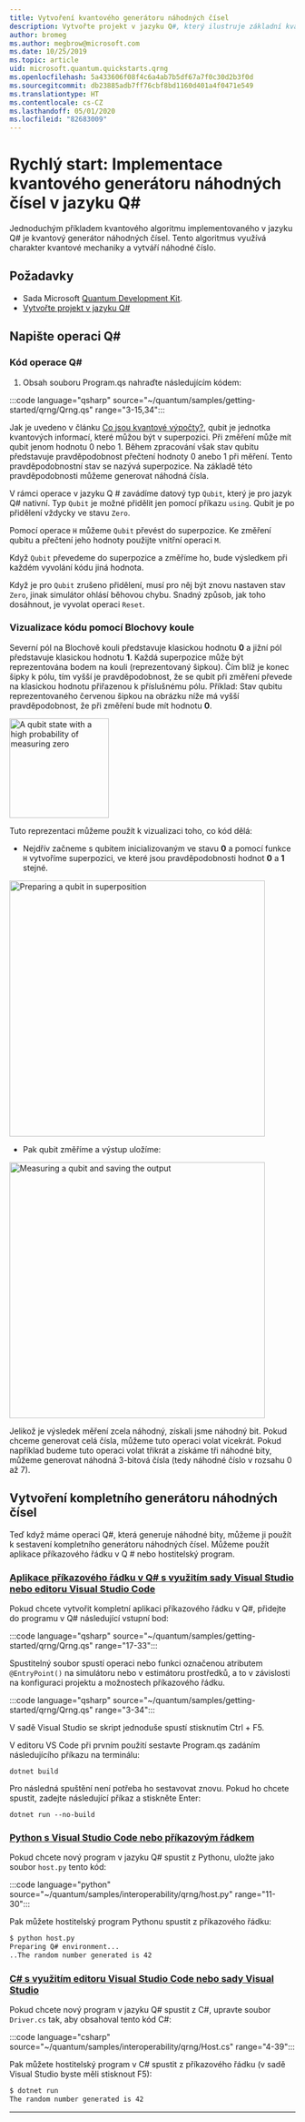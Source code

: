 ```yaml
---
title: Vytvoření kvantového generátoru náhodných čísel
description: Vytvořte projekt v jazyku Q#, který ilustruje základní kvantové koncepce, jako je například superpozice, vytvořením kvantového generátoru náhodných čísel.
author: bromeg
ms.author: megbrow@microsoft.com
ms.date: 10/25/2019
ms.topic: article
uid: microsoft.quantum.quickstarts.qrng
ms.openlocfilehash: 5a433606f08f4c6a4ab7b5df67a7f0c30d2b3f0d
ms.sourcegitcommit: db23885adb7ff76cbf8bd1160d401a4f0471e549
ms.translationtype: HT
ms.contentlocale: cs-CZ
ms.lasthandoff: 05/01/2020
ms.locfileid: "82683009"
---
```

# <a name="quickstart-implement-a-quantum-random-number-generator-in-q"></a>Rychlý start: Implementace kvantového generátoru náhodných čísel v jazyku Q\#

Jednoduchým příkladem kvantového algoritmu implementovaného v jazyku Q# je kvantový generátor náhodných čísel. Tento algoritmus využívá charakter kvantové mechaniky a vytváří náhodné číslo.

## <a name="prerequisites"></a>Požadavky

- Sada Microsoft [Quantum Development Kit](xref:microsoft.quantum.install).
- [Vytvořte projekt v jazyku Q#](xref:microsoft.quantum.howto.createproject)

## <a name="write-a-q-operation"></a>Napište operaci Q#

### <a name="q-operation-code"></a>Kód operace Q#

1. Obsah souboru Program.qs nahraďte následujícím kódem:

:::code language="qsharp" source="~/quantum/samples/getting-started/qrng/Qrng.qs" range="3-15,34":::

Jak je uvedeno v článku [Co jsou kvantové výpočty?](xref:microsoft.quantum.overview.what), qubit je jednotka kvantových informací, které můžou být v superpozici. Při změření může mít qubit jenom hodnotu 0 nebo 1. Během zpracování však stav qubitu představuje pravděpodobnost přečtení hodnoty 0 anebo 1 při měření. Tento pravděpodobnostní stav se nazývá superpozice. Na základě této pravděpodobnosti můžeme generovat náhodná čísla.

V rámci operace v jazyku Q # zavádíme datový typ `Qubit`, který je pro jazyk Q# nativní. Typ `Qubit` je možné přidělit jen pomocí příkazu `using`. Qubit je po přidělení vždycky ve stavu `Zero`. 

Pomocí operace `H` můžeme `Qubit` převést do superpozice. Ke změření qubitu a přečtení jeho hodnoty použijte vnitřní operaci `M`.

Když `Qubit` převedeme do superpozice a změříme ho, bude výsledkem při každém vyvolání kódu jiná hodnota.

Když je pro `Qubit` zrušeno přidělení, musí pro něj být znovu nastaven stav `Zero`, jinak simulátor ohlásí běhovou chybu. Snadný způsob, jak toho dosáhnout, je vyvolat operaci `Reset`.

### <a name="visualizing-the-code-with-the-bloch-sphere"></a>Vizualizace kódu pomocí Blochovy koule

Severní pól na Blochově kouli představuje klasickou hodnotu **0** a jižní pól představuje klasickou hodnotu **1**. Každá superpozice může být reprezentována bodem na kouli (reprezentovaný šipkou). Čím blíž je konec šipky k pólu, tím vyšší je pravděpodobnost, že se qubit při změření převede na klasickou hodnotu přiřazenou k příslušnému pólu. Příklad: Stav qubitu reprezentovaného červenou šipkou na obrázku níže má vyšší pravděpodobnost, že při změření bude mít hodnotu **0**.

<img src="~/media/qrng-Bloch.png" width="175" alt="A qubit state with a high probability of measuring zero">

Tuto reprezentaci můžeme použít k vizualizaci toho, co kód dělá:

* Nejdřív začneme s qubitem inicializovaným ve stavu **0** a pomocí funkce `H` vytvoříme superpozici, ve které jsou pravděpodobnosti hodnot **0** a **1** stejné.

<img src="~/media/qrng-H.png" width="450" alt="Preparing a qubit in superposition">

* Pak qubit změříme a výstup uložíme:

<img src="~/media/qrng-meas.png" width="450" alt="Measuring a qubit and saving the output">

Jelikož je výsledek měření zcela náhodný, získali jsme náhodný bit. Pokud chceme generovat celá čísla, můžeme tuto operaci volat vícekrát. Pokud například budeme tuto operaci volat třikrát a získáme tři náhodné bity, můžeme generovat náhodná 3-bitová čísla (tedy náhodné číslo v rozsahu 0 až 7).


## <a name="creating-a-complete-random-number-generator"></a>Vytvoření kompletního generátoru náhodných čísel

Teď když máme operaci Q#, která generuje náhodné bity, můžeme ji použít k sestavení kompletního generátoru náhodných čísel. Můžeme použít aplikace příkazového řádku v Q # nebo hostitelský program.



### <a name="q-command-line-applications-with-visual-studio-or-visual-studio-code"></a>[Aplikace příkazového řádku v Q# s využitím sady Visual Studio nebo editoru Visual Studio Code](#tab/tabid-qsharp)

Pokud chcete vytvořit kompletní aplikaci příkazového řádku v Q#, přidejte do programu v Q# následující vstupní bod: 

:::code language="qsharp" source="~/quantum/samples/getting-started/qrng/Qrng.qs" range="17-33":::

Spustitelný soubor spustí operaci nebo funkci označenou atributem `@EntryPoint()` na simulátoru nebo v estimátoru prostředků, a to v závislosti na konfiguraci projektu a možnostech příkazového řádku.

:::code language="qsharp" source="~/quantum/samples/getting-started/qrng/Qrng.qs" range="3-34":::

V sadě Visual Studio se skript jednoduše spustí stisknutím Ctrl + F5.

V editoru VS Code při prvním použití sestavte Program.qs zadáním následujícího příkazu na terminálu:

```dotnetcli
dotnet build
```

Pro následná spuštění není potřeba ho sestavovat znovu. Pokud ho chcete spustit, zadejte následující příkaz a stiskněte Enter:

```dotnetcli
dotnet run --no-build
```

### <a name="python-with-visual-studio-code-or-the-command-line"></a>[Python s Visual Studio Code nebo příkazovým řádkem](#tab/tabid-python)

Pokud chcete nový program v jazyku Q# spustit z Pythonu, uložte jako soubor `host.py` tento kód:

:::code language="python" source="~/quantum/samples/interoperability/qrng/host.py" range="11-30":::

Pak můžete hostitelský program Pythonu spustit z příkazového řádku:

```bash
$ python host.py
Preparing Q# environment...
..The random number generated is 42
```

### <a name="c-with-visual-studio-code-or-visual-studio"></a>[C# s využitím editoru Visual Studio Code nebo sady Visual Studio](#tab/tabid-csharp)

Pokud chcete nový program v jazyku Q# spustit z C#, upravte soubor `Driver.cs` tak, aby obsahoval tento kód C#:

:::code language="csharp" source="~/quantum/samples/interoperability/qrng/Host.cs" range="4-39":::

Pak můžete hostitelský program v C# spustit z příkazového řádku (v sadě Visual Studio byste měli stisknout F5):

```bash
$ dotnet run
The random number generated is 42
```

***
